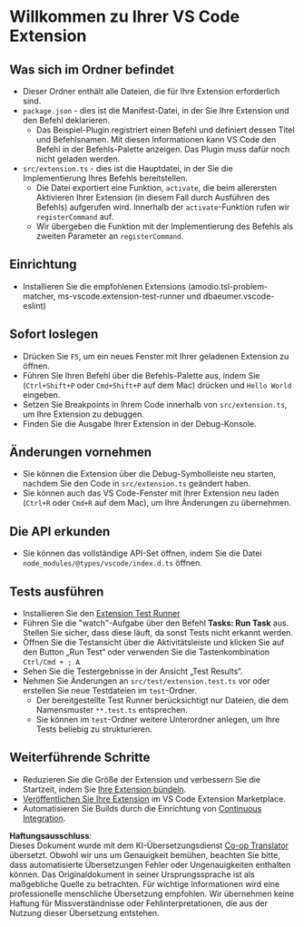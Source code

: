 <!--
CO_OP_TRANSLATOR_METADATA:
{
  "original_hash": "62b2632720dd39ef391d6b60b9b4bfb8",
  "translation_date": "2025-05-07T10:12:13+00:00",
  "source_file": "code/09.UpdateSamples/Aug/vscode/phiext/vsc-extension-quickstart.md",
  "language_code": "de"
}
-->
# Willkommen zu Ihrer VS Code Extension

## Was sich im Ordner befindet

* Dieser Ordner enthält alle Dateien, die für Ihre Extension erforderlich sind.
* `package.json` - dies ist die Manifest-Datei, in der Sie Ihre Extension und den Befehl deklarieren.
  * Das Beispiel-Plugin registriert einen Befehl und definiert dessen Titel und Befehlsnamen. Mit diesen Informationen kann VS Code den Befehl in der Befehls-Palette anzeigen. Das Plugin muss dafür noch nicht geladen werden.
* `src/extension.ts` - dies ist die Hauptdatei, in der Sie die Implementierung Ihres Befehls bereitstellen.
  * Die Datei exportiert eine Funktion, `activate`, die beim allerersten Aktivieren Ihrer Extension (in diesem Fall durch Ausführen des Befehls) aufgerufen wird. Innerhalb der `activate`-Funktion rufen wir `registerCommand` auf.
  * Wir übergeben die Funktion mit der Implementierung des Befehls als zweiten Parameter an `registerCommand`.

## Einrichtung

* Installieren Sie die empfohlenen Extensions (amodio.tsl-problem-matcher, ms-vscode.extension-test-runner und dbaeumer.vscode-eslint)


## Sofort loslegen

* Drücken Sie `F5`, um ein neues Fenster mit Ihrer geladenen Extension zu öffnen.
* Führen Sie Ihren Befehl über die Befehls-Palette aus, indem Sie (`Ctrl+Shift+P` oder `Cmd+Shift+P` auf dem Mac) drücken und `Hello World` eingeben.
* Setzen Sie Breakpoints in Ihrem Code innerhalb von `src/extension.ts`, um Ihre Extension zu debuggen.
* Finden Sie die Ausgabe Ihrer Extension in der Debug-Konsole.

## Änderungen vornehmen

* Sie können die Extension über die Debug-Symbolleiste neu starten, nachdem Sie den Code in `src/extension.ts` geändert haben.
* Sie können auch das VS Code-Fenster mit Ihrer Extension neu laden (`Ctrl+R` oder `Cmd+R` auf dem Mac), um Ihre Änderungen zu übernehmen.


## Die API erkunden

* Sie können das vollständige API-Set öffnen, indem Sie die Datei `node_modules/@types/vscode/index.d.ts` öffnen.

## Tests ausführen

* Installieren Sie den [Extension Test Runner](https://marketplace.visualstudio.com/items?itemName=ms-vscode.extension-test-runner)
* Führen Sie die "watch"-Aufgabe über den Befehl **Tasks: Run Task** aus. Stellen Sie sicher, dass diese läuft, da sonst Tests nicht erkannt werden.
* Öffnen Sie die Testansicht über die Aktivitätsleiste und klicken Sie auf den Button „Run Test“ oder verwenden Sie die Tastenkombination `Ctrl/Cmd + ; A`
* Sehen Sie die Testergebnisse in der Ansicht „Test Results“.
* Nehmen Sie Änderungen an `src/test/extension.test.ts` vor oder erstellen Sie neue Testdateien im `test`-Ordner.
  * Der bereitgestellte Test Runner berücksichtigt nur Dateien, die dem Namensmuster `**.test.ts` entsprechen.
  * Sie können im `test`-Ordner weitere Unterordner anlegen, um Ihre Tests beliebig zu strukturieren.

## Weiterführende Schritte

* Reduzieren Sie die Größe der Extension und verbessern Sie die Startzeit, indem Sie [Ihre Extension bündeln](https://code.visualstudio.com/api/working-with-extensions/bundling-extension).
* [Veröffentlichen Sie Ihre Extension](https://code.visualstudio.com/api/working-with-extensions/publishing-extension) im VS Code Extension Marketplace.
* Automatisieren Sie Builds durch die Einrichtung von [Continuous Integration](https://code.visualstudio.com/api/working-with-extensions/continuous-integration).

**Haftungsausschluss**:  
Dieses Dokument wurde mit dem KI-Übersetzungsdienst [Co-op Translator](https://github.com/Azure/co-op-translator) übersetzt. Obwohl wir uns um Genauigkeit bemühen, beachten Sie bitte, dass automatisierte Übersetzungen Fehler oder Ungenauigkeiten enthalten können. Das Originaldokument in seiner Ursprungssprache ist als maßgebliche Quelle zu betrachten. Für wichtige Informationen wird eine professionelle menschliche Übersetzung empfohlen. Wir übernehmen keine Haftung für Missverständnisse oder Fehlinterpretationen, die aus der Nutzung dieser Übersetzung entstehen.